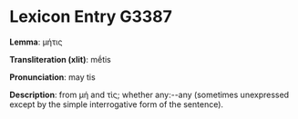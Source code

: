 # Lexicon Entry G3387

**Lemma**: μήτις

**Transliteration (xlit)**: mḗtis

**Pronunciation**: may tis

**Description**:
from μή and τὶς; whether any:--any (sometimes unexpressed except by the simple interrogative form of the sentence).
